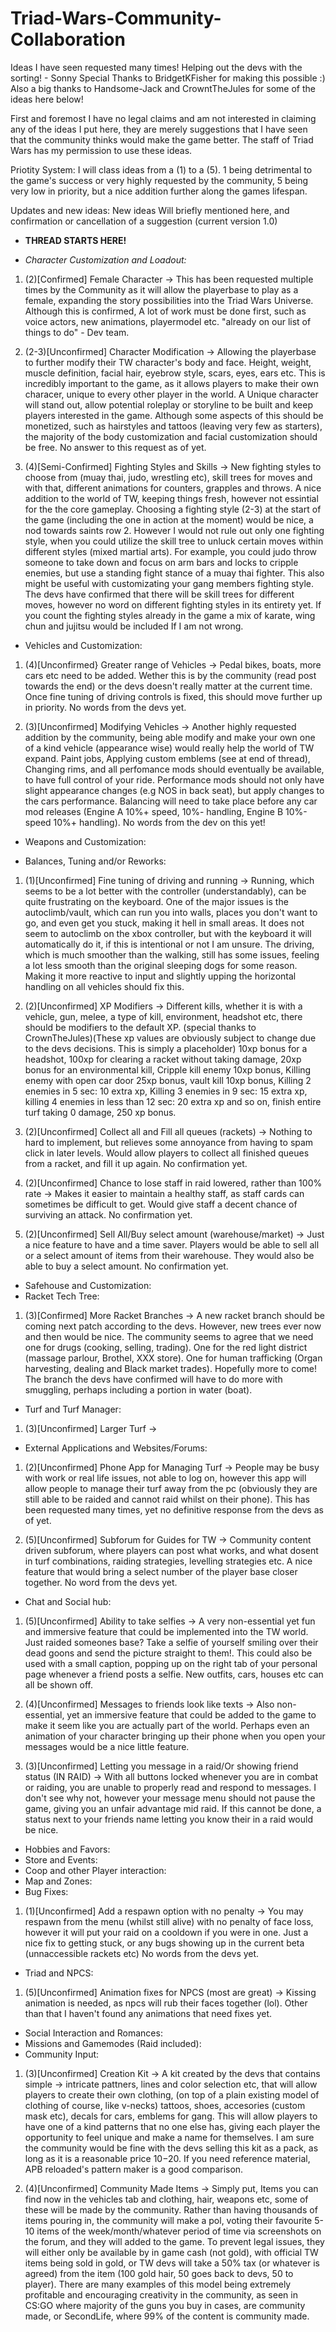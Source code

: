 # Triad-Wars-Community-Collaboration
Ideas I have seen requested many times! Helping out the devs with the sorting! - Sonny
Special Thanks to BridgetKFisher for making this possible :) Also a big thanks to Handsome-Jack and CrowntTheJules for some
of the ideas here below!


First and foremost I have no legal claims and am not interested in claiming any of the ideas I put here, they are merely
suggestions that I have seen that the community thinks would make the game better. The staff of Triad Wars has my permission
to use these ideas.


Priotity System: I will class ideas from a (1) to a (5). 1 being detrimental to the game's success or very highly requested
by the community, 5 being very low in priority, but a nice addition further along the games lifespan.


Updates and new ideas: New ideas Will briefly mentioned here, and confirmation or cancellation of a suggestion (current
version 1.0)


- **THREAD STARTS HERE!**


- *Character Customization and Loadout:*

 1. (2)[Confirmed] Female Character ->
This has been requested multiple times by the Community as it will
allow the playerbase to play as a female, expanding the story possibilities into the Triad Wars Universe. Although
this is confirmed, A lot of work must be done first, such as voice actors, new animations, playermodel etc. "already on our
list of things to do" - Dev team.

 2. (2-3)[Unconfirmed] Character Modification ->
Allowing the playerbase to further modify their TW character's body and face. Height, weight, muscle definition, facial hair,
eyebrow style, scars, eyes, ears etc. This is incredibly important to the game, as it allows players to make their own
characer, unique to every other player in the world. A Unique character will stand out, allow potential roleplay or storyline
to be built and keep players interested in the game. Although some aspects of this should be monetized, such as hairstyles
and tattoos (leaving very few as starters), the majority of the body customization and facial customization should be free.
No answer to this request as of yet.
 
 3. (4)[Semi-Confirmed] Fighting Styles and Skills ->
New fighting styles to choose from (muay thai, judo, wrestling etc), skill trees for moves and with that, different
animations for counters, grapples and throws. A nice addition to the world of TW, keeping things fresh, however not essintial
for the the core gameplay. Choosing a fighting style (2-3) at the start of the game (including the one in action at the
moment) would be nice, a nod towards saints row 2. However I would not rule out only one fighting style, when you could
utilize the skill tree to unluck certain moves within different styles (mixed martial arts). For example, you could judo
throw someone to take down and focus on arm bars and locks to cripple enemies, but use a standing fight stance of a muay thai
fighter. This also might be useful with customizating your gang members fighting style. The devs have confirmed that there
will be skill trees for different moves, however no word on different fighting
styles in its entirety yet. If you count the fighting styles already in the game a mix of karate, wing chun and jujitsu would
be included If I am not wrong.

- Vehicles and Customization:

 1. (4)[Unconfirmed} Greater range of Vehicles ->
Pedal bikes, boats, more cars etc need to be added. Wether this is by the community (read post towards the end) or the devs
doesn't really matter at the current time. Once fine tuning of driving controls is fixed, this should move further up in
priority. No words from the devs yet.

 2. (3)[Unconfirmed] Modifying Vehicles ->
Another highly requested addition by the community, being able modify and make your own one of a kind vehicle (appearance
wise) would really help the world of TW expand. Paint jobs, Applying custom emblems (see at end of thread), Changing rims,
and all perfomance mods should eventually be available, to have full control of your ride. Performance mods should not only
have slight appearance changes (e.g NOS in back seat), but apply changes to the cars performance. Balancing will need to take
place before any car mod releases (Engine A 10%+ speed, 10%- handling, Engine B 10%-speed 10%+ handling). No words from the
dev on this yet!

- Weapons and Customization:

- Balances, Tuning and/or Reworks:

 1. (1)[Unconfirmed] Fine tuning of driving and running ->
Running, which seems to be a lot better with the controller (understandably), can be quite frustrating on the keyboard. One
of the major issues is the autoclimb/vault, which can run you into walls, places you don't want to go, and even get you
stuck, making it hell in small areas. It does not seem to autoclimb on the xbox controller, but with the keyboard it will
automatically do it, if this is intentional or not I am unsure. The driving, which is much smoother than the walking, still
has some issues, feeling a lot less smooth than the original sleeping dogs for some reason. Making it more reactive to input
and slightly upping the horizontal handling on all vehicles should fix this. 

 2. (2)[Unconfirmed] XP Modifiers ->
Different kills, whether it is with a vehicle, gun, melee, a type of kill, environment, headshot etc, there should be
modifiers to the default XP. (special thanks to CrownTheJules)(These xp values are obviously subject to change due to the
devs decisions. This is simply a placeholder) 10xp bonus for a headshot, 100xp for clearing a racket without taking damage,
20xp bonus for an environmental kill, Cripple kill enemy 10xp bonus, Killing enemy with open car door 25xp bonus, vault kill
10xp bonus, Killing 2 enemies in 5 sec: 10 extra xp, Killing 3 enemies in 9 sec: 15 extra xp, killing 4 enemies in less than
12 sec: 20 extra xp and so on, finish entire turf taking 0 damage, 250 xp bonus. 

 3. (2)[Unconfirmed] Collect all and Fill all queues (rackets) ->
Nothing to hard to implement, but relieves some annoyance from having to spam click in later levels. Would allow players to
collect all finished queues from a racket, and fill it up again. No confirmation yet.

 4. (2)[Unconfirmed] Chance to lose staff in raid lowered, rather than 100% rate ->
Makes it easier to maintain a healthy staff, as staff cards can sometimes be difficult to get. Would give staff a decent
chance of surviving an attack. No confirmation yet.

 5. (2)[Unconfirmed] Sell All/Buy select amount (warehouse/market) ->
Just a nice feature to have and a time saver. Players would be able to sell all or a select amount of items from their
warehouse. They would also be able to buy a select amount. No confirmation yet.

- Safehouse and Customization:
- Racket Tech Tree:
 1. (3)[Confirmed] More Racket Branches ->
A new racket branch should be coming next patch according to the devs. However, new trees ever now and then would be nice.
The community seems to agree that we need one for drugs (cooking, selling, trading). One for the red light district (massage
parlour, Brothel, XXX store). One for human trafficking (Organ harvesting, dealing and Black market trades). Hopefully more
to come! The branch the devs have confirmed will have to do more with smuggling, perhaps including a portion in water (boat).

- Turf and Turf Manager:

 1. (3)[Unconfirmed] Larger Turf ->
 
- External Applications and Websites/Forums:

 1. (2)[Unconfirmed] Phone App for Managing Turf ->
People may be busy with work or real life issues, not able to log on, however this app will allow people to manage their turf
away from the pc (obviously they are still able to be raided and cannot raid whilst on their phone). This has been requested
many times, yet no definitive response from the devs as of yet.

 2. (5)[Unconfirmed] Subforum for Guides for TW ->
Community content driven subforum, where players can post what works, and what dosent in turf combinations, raiding
strategies, levelling strategies etc. A nice feature that would bring a select number of the player base closer together. No
word from the devs yet.

- Chat and Social hub:

 1. (5)[Unconfirmed] Ability to take selfies ->
A very non-essential yet fun and immersive feature that could be implemented into the TW world. Just raided someones base?
Take a selfie of yourself smiling over their dead goons and send the picture straight to them!. This could also be used with
a small caption, popping up on the right tab of your personal page whenever a friend posts a selfie. New outfits, cars,
houses etc can all be shown off.

 2. (4)[Unconfirmed] Messages to friends look like texts ->
Also non-essential, yet an immersive feature that could be added to the game to make it seem like you are actually part of
the world. Perhaps even an animation of your character bringing up their phone when you open your messages would be a nice
little feature.

 3. (3)[Unconfirmed] Letting you message in a raid/Or showing friend status (IN RAID) ->
With all buttons locked whenever you are in combat or raiding, you are unable to properly read and respond to messages. I
don't see why not, however your message menu should not pause the game, giving you an unfair advantage mid raid. If this
cannot be done, a status next to your friends name letting you know their in a raid would be nice.

- Hobbies and Favors:
- Store and Events:
- Coop and other Player interaction:
- Map and Zones:
- Bug Fixes:

 1. (1)[Unconfirmed] Add a respawn option with no penalty ->
You may respawn from the menu (whilst still alive) with no penalty of face loss, however it will put your raid on a cooldown
if you were in one. Just a nice fix to getting stuck, or any bugs showing up in the current beta (unnaccessible rackets etc)
No words from the devs yet.

- Triad and NPCS:
1. (5)[Unconfirmed] Animation fixes for NPCS (most are great) ->
Kissing animation is needed, as npcs will rub their faces together (lol). Other than that I haven't found any animations that
need fixes yet.
- Social Interaction and Romances:
- Missions and Gamemodes (Raid included):
- Community Input:

 1. (3)[Unconfirmed] Creation Kit ->
A kit created by the devs that contains simple -> intricate pattners, lines and color selection etc, that will allow players
to create their own clothing, (on top of a plain existing model of clothing of course, like v-necks) tattoos, shoes,
accesories (custom mask etc), decals for cars, emblems for gang. This will allow players to have one of a kind patterns that
no one else has, giving each player the opportunity to feel unique and make a name for themselves. I am sure the community
would be fine with the devs selling this kit as a pack, as long as it is a reasonable price $10-$20. If you need reference
material, APB reloaded's pattern maker is a good comparison.

 2. (4)[Unconfirmed] Community Made Items ->
Simply put, Items you can find now in the vehicles tab and clothing, hair, weapons etc, some of these will be made by the
community. Rather than having thousands of items pouring in, the community will make a pol, voting their favourite 5-10 items
of the week/month/whatever period of time via screenshots on the forum, and they will added to the game. To prevent legal
issues, they will either only be available by in game cash (not gold), with official TW items being sold in gold, or TW devs
will take a 50% tax (or whatever is agreed) from the item (100 gold hair, 50 goes back to devs, 50 to player). There are many
examples of this model being extremely profitable and encouraging creativity in the community, as seen in CS:GO where
majority of the guns you buy in cases, are community made, or SecondLife, where 99% of the content is community made.
